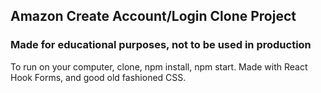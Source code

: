 ## Amazon Create Account/Login Clone Project

### Made for educational purposes, not to be used in production

To run on your computer, clone, npm install, npm start.
Made with React Hook Forms, and good old fashioned CSS.
